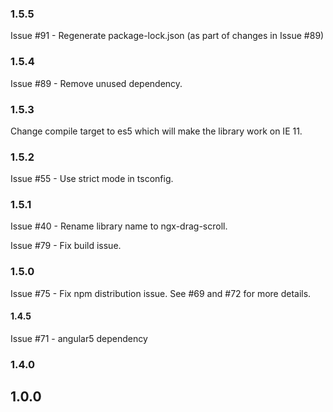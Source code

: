 ### 1.5.5

Issue #91 - Regenerate package-lock.json (as part of changes in Issue #89)

### 1.5.4

Issue #89 - Remove unused dependency.

### 1.5.3

Change compile target to es5 which will make the library work on IE 11.

### 1.5.2

Issue #55  - Use strict mode in tsconfig.

### 1.5.1

Issue #40 - Rename library name to ngx-drag-scroll.

Issue #79 - Fix build issue.

### 1.5.0

Issue #75  - Fix npm distribution issue. See #69 and #72 for more details.

#### 1.4.5

Issue #71 - angular5 dependency

### 1.4.0

## 1.0.0
